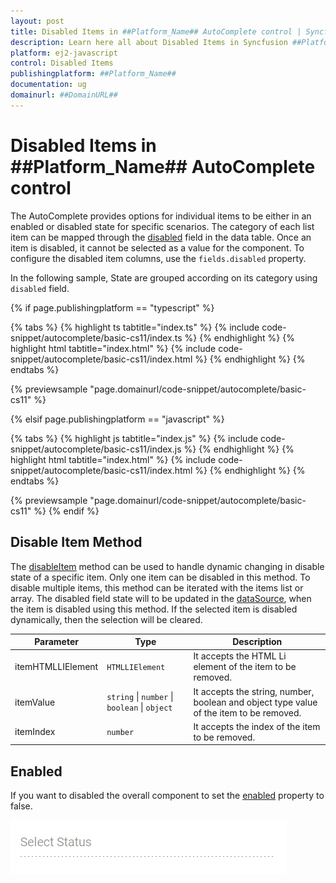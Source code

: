 ```yaml
---
layout: post
title: Disabled Items in ##Platform_Name## AutoComplete control | Syncfusion
description: Learn here all about Disabled Items in Syncfusion ##Platform_Name## AutoComplete control of Syncfusion Essential JS 2 and more.
platform: ej2-javascript
control: Disabled Items 
publishingplatform: ##Platform_Name##
documentation: ug
domainurl: ##DomainURL##
---
```


# Disabled Items in ##Platform_Name## AutoComplete control

The AutoComplete provides options for individual items to be either in an enabled or disabled state for specific scenarios. The category of each list item can be mapped through the [disabled](../api/auto-complete/#fields) field in the data table. Once an item is disabled, it cannot be selected as a value for the component. To configure the disabled item columns, use the `fields.disabled` property.

In the following sample, State are grouped according on its category using `disabled` field.

{% if page.publishingplatform == "typescript" %}

 {% tabs %}
{% highlight ts tabtitle="index.ts" %}
{% include code-snippet/autocomplete/basic-cs11/index.ts %}
{% endhighlight %}
{% highlight html tabtitle="index.html" %}
{% include code-snippet/autocomplete/basic-cs11/index.html %}
{% endhighlight %}
{% endtabs %}
        
{% previewsample "page.domainurl/code-snippet/autocomplete/basic-cs11" %}

{% elsif page.publishingplatform == "javascript" %}

{% tabs %}
{% highlight js tabtitle="index.js" %}
{% include code-snippet/autocomplete/basic-cs11/index.js %}
{% endhighlight %}
{% highlight html tabtitle="index.html" %}
{% include code-snippet/autocomplete/basic-cs11/index.html %}
{% endhighlight %}
{% endtabs %}

{% previewsample "page.domainurl/code-snippet/autocomplete/basic-cs11" %}
{% endif %}

## Disable Item Method

The [disableItem](../api/auto-complete/#disableItem) method can be used to handle dynamic changing in disable state of a specific item. Only one item can be disabled in this method. To disable multiple items, this method can be iterated with the items list or array. The disabled field state will to be updated in the [dataSource](../api/auto-complete/#datasource), when the item is disabled using this method. If the selected item is disabled dynamically, then the selection will be cleared.

| Parameter | Type | Description |
|------|------|------|
| itemHTMLLIElement |  <code>HTMLLIElement</code> |  It accepts the HTML Li element of the item to be removed.  |
| itemValue | <code>string</code> \| <code>number</code> \| <code>boolean</code> \| <code>object</code> | It accepts the string, number, boolean and object type value of the item to be removed. |
| itemIndex | <code>number</code> | It accepts the index of the item to be removed. |

## Enabled

If you want to disabled the overall component to set the [enabled](../api/auto-complete/#enabled) property to false.

![Disabled AutoComplete Component](../images/autocomplete-disable.png)